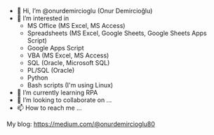 - 👋 Hi, I’m @onurdemircioglu (Onur Demircioğlu)
- 👀 I’m interested in
  * MS Office (MS Excel, MS Access)
  * Spreadsheets (MS Excel, Google Sheets, Google Sheets Apps Script)
  * Google Apps Script
  * VBA (MS Excel, MS Access)
  * SQL (Oracle, Microsoft SQL)
  * PL/SQL (Oracle)
  * Python
  * Bash scripts (I'm using Linux)
- 🌱 I’m currently learning RPA
- 💞️ I’m looking to collaborate on ...
- 📫 How to reach me ...

My blog: https://medium.com/@onurdemircioglu80
<!---
onurdemircioglu/onurdemircioglu is a ✨ special ✨ repository because its `README.md` (this file) appears on your GitHub profile.
You can click the Preview link to take a look at your changes.
--->
